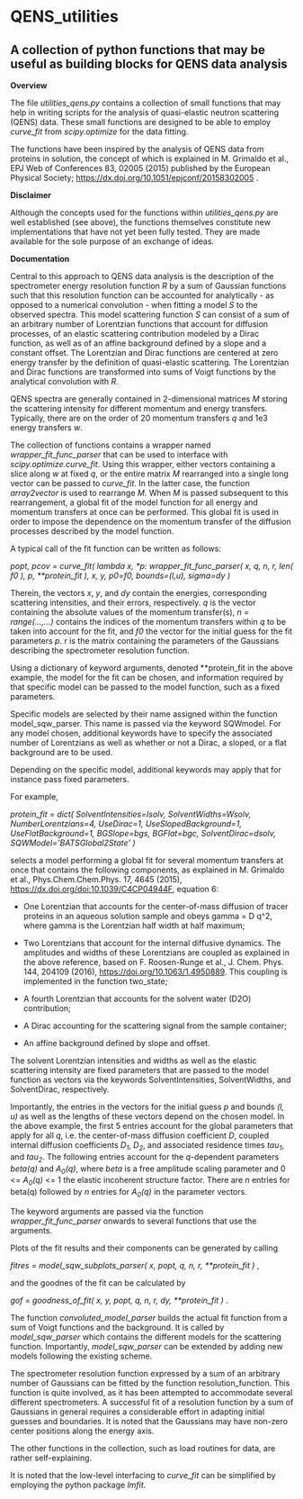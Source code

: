 # QENS_utilities
## A collection of python functions that may be useful as building blocks for QENS data analysis

**Overview** 

The file *utilities_qens.py* contains a collection of small functions that may help in writing scripts for the analysis of quasi-elastic neutron scattering (QENS) data. These small functions are designed to be able to employ *curve_fit* from *scipy.optimize* for the data fitting.

The functions have been inspired by the analysis of QENS data from proteins in solution, the concept of which is explained in
M. Grimaldo et al., EPJ Web of Conferences 83, 02005 (2015) published by the European Physical Society;
https://dx.doi.org/10.1051/epjconf/20158302005 .

**Disclaimer**

Although the concepts used for the functions within _utilities_qens.py_ are well established (see above), the functions themselves constitute new implementations that have not yet been fully tested. They are made available for the sole purpose of an exchange of ideas.

**Documentation**

Central to this approach to QENS data analysis is the description of the spectrometer energy resolution function _R_ by a sum of Gaussian functions such that this resolution function can be accounted for analytically - as opposed to a numerical convolution - when fitting a model _S_ to the observed spectra. This model scattering function _S_ can consist of a sum of an arbitrary number of Lorentzian functions that account for diffusion processes, of an elastic scattering contribution modeled by a Dirac function, as well as of an affine background defined by a slope and a constant offset. The Lorentzian and Dirac functions are centered at zero energy transfer by the definition of quasi-elastic scattering. The Lorentzian and Dirac functions are transformed into sums of Voigt functions by the analytical convolution with _R_.

QENS spectra are generally contained in 2-dimensional matrices _M_ storing the scattering intensity for different momentum and energy transfers. Typically, there are on the order of 20 momentum transfers _q_ and 1e3 energy transfers _w_. 

The collection of functions contains a wrapper named *wrapper_fit_func_parser* that can be used to interface with *scipy.optimize.curve_fit*. Using this wrapper, either vectors containing a slice along _w_ at fixed _q_, or the entire matrix _M_ rearranged into a single long vector can be passed to *curve_fit*. In the latter case, the function _array2vector_ is used to rearrange _M_. When _M_ is passed subsequent to this rearrangement, a global fit of the model function for all energy and momentum transfers at once can be performed. This global fit is used in order to impose the dependence on the momentum transfer of the diffusion processes described by the model function.

A typical call of the fit function can be written as follows:

_popt, pcov = curve_fit( lambda x, *p: wrapper_fit_func_parser( x, q, n, r, len( f0 ), p, **protein_fit ), x, y, p0=f0, bounds=(l,u), sigma=dy )_

Therein, the vectors _x_, _y_, and _dy_ contain the energies, corresponding scattering intensities, and their errors, respectively. _q_ is the vector containing the absolute values of the momentum transfer(s), _n = range(...,...)_ contains the indices of the momentum transfers within _q_ to be taken into account for the fit, and _f0_ the vector for the initial guess for the fit parameters _p_.
r is the matrix containing the parameters of the Gaussians describing the spectrometer resolution function.

Using a dictionary of keyword arguments, denoted **protein_fit in the above example, the model for the fit can be chosen, and information required by that specific model can be passed to the model function, such as a fixed parameters.

Specific models are selected by their name assigned within the function model_sqw_parser. This name is passed via the keyword SQWmodel.
For any model chosen, additional keywords have to specify the associated number of Lorentzians as well as whether or not a Dirac, a sloped, or a flat background are to be used.

Depending on the specific model, additional keywords may apply that for instance pass fixed parameters.

For example, 

_protein_fit = dict( SolventIntensities=Isolv, SolventWidths=Wsolv, NumberLorentzians=4, UseDirac=1, UseSlopedBackground=1, 
				       UseFlatBackground=1, BGSlope=bgs, BGFlat=bgc, SolventDirac=dsolv, SQWModel='BATSGlobal2State' )_
               
selects a model performing a global fit for several momentum transfers at once that contains the following components, as explained in 
M. Grimaldo et al., Phys.Chem.Chem.Phys. 17, 4645  (2015), https://dx.doi.org/doi:10.1039/C4CP04944F, equation 6:

- One Lorentzian that accounts for the center-of-mass diffusion of tracer proteins in an aqueous solution sample and obeys gamma = D q^2, where gamma is the Lorentzian half width at half maximum;

- Two Lorentzians that account for the internal diffusive dynamics. The amplitudes and widths of these Lorentzians are coupled as explained in the above reference, based on F. Roosen-Runge et al., J. Chem. Phys. 144, 204109 (2016), https://doi.org/10.1063/1.4950889. This coupling is implemented in the function two_state;

- A fourth Lorentzian that accounts for the solvent water (D2O) contribution;

- A Dirac accounting for the scattering signal from the sample container;

- An affine background defined by slope and offset. 

The solvent Lorentzian intensities and widths as well as the elastic scattering intensity are fixed parameters that are passed to the model function as vectors via the keywords SolventIntensities, SolventWidths, and SolventDirac, respectively.

Importantly, the entries in the vectors for the initial guess _p_ and bounds _(l, u)_ as well as the lengths of these vectors depend on the chosen model. In the above example, the first 5 entries account for the global parameters that apply for all _q_, i.e. the center-of-mass diffusion coefficient _D_, coupled internal diffusion coefficients _D<sub>1</sub>_, _D<sub>2</sub>_, and associated residence times _tau<sub>1</sub>_, and _tau<sub>2</sub>_. The following entries account for the _q_-dependent parameters _beta(q)_ and _A<sub>0</sub>(q)_, where _beta_ is a free amplitude scaling parameter and 0 <= _A<sub>0</sub>(q)_ <= 1 the elastic incoherent structure factor. There are _n_ entries for beta(q) followed by _n_ entries for _A<sub>0</sub>(q)_ in the parameter vectors.

The keyword arguments are passed via the function *wrapper_fit_func_parser* onwards to several functions that use the arguments.  

Plots of the fit results and their components can be generated by calling

_fitres = model_sqw_subplots_parser( x, popt, q, n, r, **protein_fit )_ ,

and the goodnes of the fit can be calculated by

_gof = goodness_of_fit( x, y, popt, q, n, r, dy, **protein_fit )_ .

The function *convoluted_model_parser* builds the actual fit function from a sum of Voigt functions and the background. It is called by *model_sqw_parser* which contains the different models for the scattering function. Importantly, *model_sqw_parser* can be extended by adding new models following the existing scheme.

The spectrometer resolution function expressed by a sum of an arbitrary number of Gaussians can be fitted by the function resolution_function. This function is quite involved, as it has been attempted to accommodate several different spectrometers. A successful fit of a resolution function by a sum of Gaussians in general requires a considerable effort in adapting initial guesses and boundaries. It is noted that the Gaussians may have non-zero center positions along the energy axis.

The other functions in the collection, such as load routines for data, are rather self-explaining.

It is noted that the low-level interfacing to *curve_fit* can be simplified by employing the python package *lmfit*.

